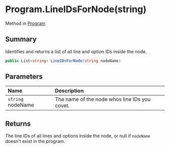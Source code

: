 # Program.LineIDsForNode(string)

Method in [Program](/docs/api/csharp/yarn.program.md)

## Summary


Identifies and returns a list of all line and option IDs inside the node.


```csharp
public List<string> LineIDsForNode(string nodeName)
```

## Parameters

|Name|Description|
|:---|:---|
|`string` nodeName|The name of the node whos line IDs you covet.|

## Returns

The line IDs of all lines and options inside the node, or null if  <code>nodeName</code>  doesn't exist in the program.

